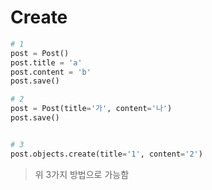 # Create

```python
# 1
post = Post()
post.title = 'a'
post.content = 'b'
post.save()

# 2 
post = Post(title='가', content='나')
post.save()


# 3
post.objects.create(title='1', content='2')

```

> 위 3가지 방법으로 가능함
